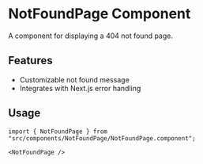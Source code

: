 # NotFoundPage Component

A component for displaying a 404 not found page.

## Features
- Customizable not found message
- Integrates with Next.js error handling

## Usage
```tsx
import { NotFoundPage } from "src/components/NotFoundPage/NotFoundPage.component";

<NotFoundPage />
``` 